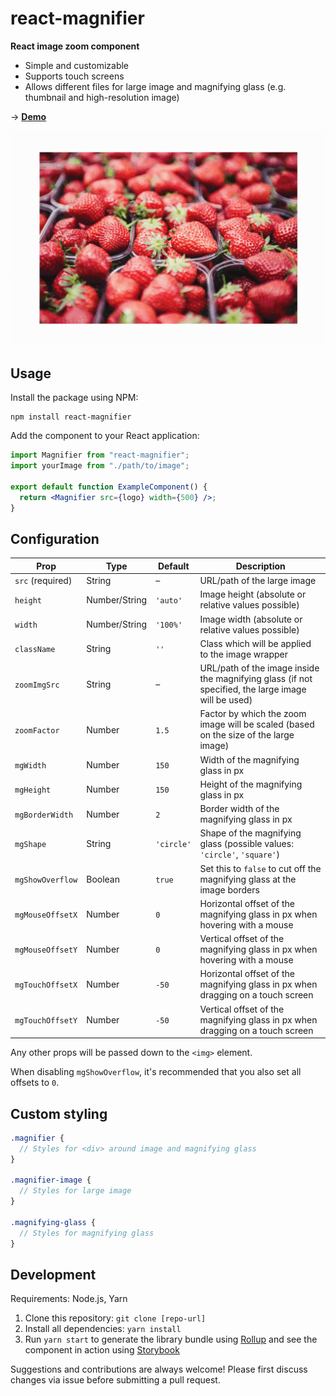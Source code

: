 # react-magnifier

**React image zoom component**

- Simple and customizable
- Supports touch screens
- Allows different files for large image and magnifying glass (e.g. thumbnail and high-resolution image)

→ **[Demo](https://samuelmeuli.github.io/react-magnifier)**

<p align="center">
  <img src=".github/demo.gif" width=600 alt="Demo">
</p>

## Usage

Install the package using NPM:

```
npm install react-magnifier
```

Add the component to your React application:

```jsx
import Magnifier from "react-magnifier";
import yourImage from "./path/to/image";

export default function ExampleComponent() {
  return <Magnifier src={logo} width={500} />;
}
```

## Configuration

| Prop             | Type          | Default    | Description                                                                                        |
| ---------------- | ------------- | ---------- | -------------------------------------------------------------------------------------------------- |
| `src` (required) | String        | –          | URL/path of the large image                                                                        |
| `height`         | Number/String | `'auto'`   | Image height (absolute or relative values possible)                                                |
| `width`          | Number/String | `'100%'`   | Image width (absolute or relative values possible)                                                 |
| `className`      | String        | `''`       | Class which will be applied to the image wrapper                                                   |
| `zoomImgSrc`     | String        | –          | URL/path of the image inside the magnifying glass (if not specified, the large image will be used) |
| `zoomFactor`     | Number        | `1.5`      | Factor by which the zoom image will be scaled (based on the size of the large image)               |
| `mgWidth`        | Number        | `150`      | Width of the magnifying glass in px                                                                |
| `mgHeight`       | Number        | `150`      | Height of the magnifying glass in px                                                               |
| `mgBorderWidth`  | Number        | `2`        | Border width of the magnifying glass in px                                                         |
| `mgShape`        | String        | `'circle'` | Shape of the magnifying glass (possible values: `'circle'`, `'square'`)                            |
| `mgShowOverflow` | Boolean       | `true`     | Set this to `false` to cut off the magnifying glass at the image borders                           |
| `mgMouseOffsetX` | Number        | `0`        | Horizontal offset of the magnifying glass in px when hovering with a mouse                         |
| `mgMouseOffsetY` | Number        | `0`        | Vertical offset of the magnifying glass in px when hovering with a mouse                           |
| `mgTouchOffsetX` | Number        | `-50`      | Horizontal offset of the magnifying glass in px when dragging on a touch screen                    |
| `mgTouchOffsetY` | Number        | `-50`      | Vertical offset of the magnifying glass in px when dragging on a touch screen                      |

Any other props will be passed down to the `<img>` element.

When disabling `mgShowOverflow`, it's recommended that you also set all offsets to `0`.

## Custom styling

```scss
.magnifier {
  // Styles for <div> around image and magnifying glass
}

.magnifier-image {
  // Styles for large image
}

.magnifying-glass {
  // Styles for magnifying glass
}
```

## Development

Requirements: Node.js, Yarn

1. Clone this repository: `git clone [repo-url]`
2. Install all dependencies: `yarn install`
3. Run `yarn start` to generate the library bundle using [Rollup](https://github.com/rollup/rollup) and see the component in action using [Storybook](https://github.com/storybooks/storybook)

Suggestions and contributions are always welcome! Please first discuss changes via issue before submitting a pull request.
